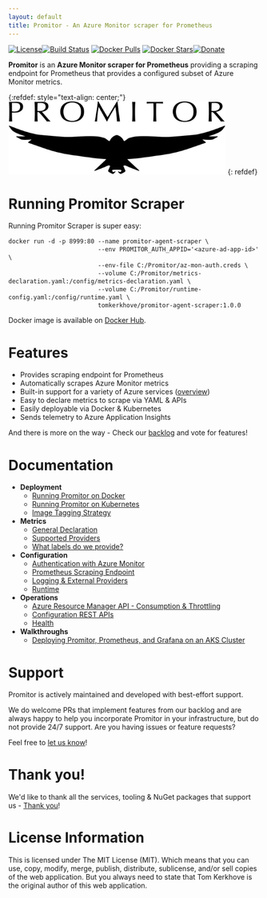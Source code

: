```yaml
---
layout: default
title: Promitor - An Azure Monitor scraper for Prometheus
---
```


[![License](https://img.shields.io/github/license/mashape/apistatus.svg?style=flat-square)](https://github.com/tomkerkhove/promitor/blob/master/LICENSE)[![Build Status](https://img.shields.io/azure-devops/build/tomkerkhove/promitor/50/master.svg?label=Scraper%20Agent%20-%20CI&style=flat-square)](https://dev.azure.com/tomkerkhove/Promitor/_build/latest?definitionId=50&branchName=master) [![Docker Pulls](https://img.shields.io/docker/pulls/tomkerkhove/promitor-agent-scraper.svg?style=flat-square)](https://hub.docker.com/r/tomkerkhove/promitor-agent-scraper/)
[![Docker Stars](https://img.shields.io/docker/stars/tomkerkhove/promitor-agent-scraper.svg?style=flat-square)](https://hub.docker.com/r/tomkerkhove/promitor-agent-scraper/)[![Donate](https://img.shields.io/badge/Donate%20via-PayPal-blue.svg?style=flat-square)](https://www.paypal.com/cgi-bin/webscr?cmd=_s-xclick&hosted_button_id=LYCEDSP3S5P9G&source=url)

**Promitor** is an **Azure Monitor scraper for Prometheus** providing a scraping endpoint for Prometheus that provides a configured subset of Azure Monitor metrics.

{:refdef: style="text-align: center;"}
![Promitor](./media/logos/promitor.png)
{: refdef}

# Running Promitor Scraper
Running Promitor Scraper is super easy:
```
docker run -d -p 8999:80 --name promitor-agent-scraper \
                         --env PROMITOR_AUTH_APPID='<azure-ad-app-id>'   \
                         --env-file C:/Promitor/az-mon-auth.creds \
                         --volume C:/Promitor/metrics-declaration.yaml:/config/metrics-declaration.yaml \ 
                         --volume C:/Promitor/runtime-config.yaml:/config/runtime.yaml \ 
                         tomkerkhove/promitor-agent-scraper:1.0.0
```

Docker image is available on [Docker Hub](https://hub.docker.com/r/tomkerkhove/promitor-agent-scraper/).

# Features

- Provides scraping endpoint for Prometheus
- Automatically scrapes Azure Monitor metrics
- Built-in support for a variety of Azure services ([overview](configuration/v1.x/metrics#supported-azure-services))
- Easy to declare metrics to scrape via YAML & APIs
- Easily deployable via Docker & Kubernetes
- Sends telemetry to Azure Application Insights

And there is more on the way - Check our [backlog](https://github.com/tomkerkhove/promitor/issues) and vote for features!

# Documentation
- **Deployment**
    - [Running Promitor on Docker](deployment#docker)
    - [Running Promitor on Kubernetes](deployment#kubernetes)
    - [Image Tagging Strategy](deployment#image-tagging-strategy)
- **Metrics**
    - [General Declaration](configuration/v1.x/metrics)
    - [Supported Providers](configuration/v1.x/metrics#supported-azure-services)
    - [What labels do we provide?](metrics/labels)
- **Configuration**
    - [Authentication with Azure Monitor](configuration/v1.x/azure-monitor)
    - [Prometheus Scraping Endpoint](configuration/v1.x/runtime#prometheus-scraping-endpoint)
    - [Logging & External Providers](configuration/v1.x/runtime#telemetry)
    - [Runtime](configuration/v1.x/runtime)
- **Operations**
    - [Azure Resource Manager API - Consumption & Throttling](operations#azure-resource-manager-api---consumption--throttling)
    - [Configuration REST APIs](operations#configuration-rest-apis)
    - [Health](operations#health)
- **Walkthroughs**
    - [Deploying Promitor, Prometheus, and Grafana on an AKS Cluster](/walkthrough)

# Support
Promitor is actively maintained and developed with best-effort support.

We do welcome PRs that implement features from our backlog and are always happy to help you incorporate Promitor in your infrastructure, but do not provide 24/7 support. Are you having issues or feature requests?

Feel free to [let us know](https://github.com/tomkerkhove/promitor/issues/new/choose)!

# Thank you!
We'd like to thank all the services, tooling & NuGet packages that support us - [Thank you](thank-you)!

# License Information
This is licensed under The MIT License (MIT). Which means that you can use, copy, modify, merge, publish, distribute, sublicense, and/or sell copies of the web application. But you always need to state that Tom Kerkhove is the original author of this web application.
